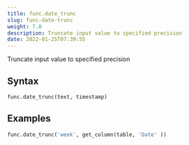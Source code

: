 ```yaml
---
title: func.date_trunc
slug: func-date-trunc
weight: 7.0
description: Truncate input value to specified precision
date: 2022-01-25T07:39:55
---
```


Truncate input value to specified precision

## Syntax
```python
func.date_trunc(text, timestamp)
```

## Examples
```python
func.date_trunc('week', get_column(table, 'Date' ))
```
